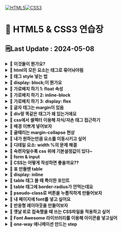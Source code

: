 [![HTML5](https://img.shields.io/badge/HTML5-E34F26?style=for-the-badge&logo=html5&logoColor=white)![CSS3](https://img.shields.io/badge/css3-%231572B6.svg?style=for-the-badge&logo=css3&logoColor=white)](https://github.com/MinSungJe/FrontEnd_Prac)
# 📝 HTML5 & CSS3 연습장
## 🗒️Last Update : 2024-05-08
<details>
<summary><b>🤔 이것들이 뭔가요?</b></summary>

- HTML5
    - 모든 페이지의 기본적인 틀과 내용을 작성하는 언어
    - div로 대표되는 박스로 생각하면 구조 이해가 편할거임
- CSS3
    - HTML5 속 특정 class를 꾸미는 style을 저장하는 언어
    - <code>&lt;link rel="stylesheet" href="main.css"&gt;</code>로 연결

</details>

<details>
<summary><b>🤔 html의 모든 요소는 태그로 묶어놔야됨</b></summary>

- 모든 요소는 태그로 열고 태그로 닫아서 사용함
- h1~h6, p, button, a, img, ul, ol, li 등의 태그가 있음

</details>

<details>
<summary><b>🤔 태그 style 넣는 법</b></summary>

- 태그에다가 style 속성을 넣어도 되고
- 셀렉터로 선택해서 css로 style을 넣어도 됨
- 이렇게 사용할려면 css 연결 필수
- 스타일이 겹치는 상황이면 우선순위가 적용됨: tag -> class(.) -> id(#) -> style 속성 직접넣기
- 일부 스타일은 자동으로 부모 -> 자식으로 inherit 됨

</details>

<details>
<summary><b>🤔 display: block;이 뭔가요</b></summary>

- 가로행을 전부다 차지하도록 하는 스타일 속성
- p, div 등의 태그는 기본적으로 가지고 있음

</details>

<details>
<summary><b>🤔 가로배치 하기 1: float 속성</b></summary>

- <code>float: left;</code> : 붕 띄워서 왼쪽 정렬
- <code>float: right;</code> : 붕 띄워서 오른쪽 정렬
- 이 속성을 사용하면 다음 요소들이 붕 띄워진 요소들 뒤로 이동하게 됨
- 그래서 다음에 오는 요소에 clear: both;를 넣은 태그를 넣어둬야 함 -> float로 발생하는 이상한 현상 해결(float: left는 clear: left로 해결하는 식)
- 공중에 떠 있어서 띄워져 있는 요소 밑으로 margin이 적용되는 등의 문제가 발생하니 ❗<b>가상의 <code>clear: both</code> div박스를 활용</b>해보자

</details>

<details>
<summary><b>🤔 가로배치 하기 2: inline-block</b></summary>

- 가로로 두게 하고 싶다면 <code>display: inline-block</code>을 넣으면 됨
- inline-block: 어울림, 다른거랑 같이 있도록 display 속성을 설정가능
- 주의할 점은 둘 사이에 뭔가를 넣으면 그만큼 간격이 존재한다는 점(공백 제거)
- 사이에 주석기호를 써서 코드를 보기 좋게 바꿀 수 있음
- 혹은 부모에다가 font-size: 0px로 줘서 중간에 있는 요소들이 뭐가 있던간에 크기를 0으로 만들 수 있음
- 심지어 박스 안에다가 뭐 넣어도 틀어짐 -> <code>vertical-align: top;</code>으로 설정해서 해결
    - 그 이유는 글자의 baseline 위쪽에 박스를 채우려하기 때문 -> 마치 박스를 글자처럼 봐버림
- ❗<b>정리: <code>display: inline-block</code>은 자기 크기만큼 자리차지함</b>
    - 공백 제거 필요
    - 주변에 글이 있으면 가끔 이상해짐

</details>

<details>
<summary><b>🤔 가로배치 하기 3: display: flex</b></summary>

- <b>박스들을 감싸는 부모 요소에게 <code>display: flex;</code> 넣으면 배치 끝</b>
- flex 특징
    - table 폭하고 비슷하게 동작: width를 설정하면 무조건 그 크기대로 맞추는게 아니라 맞추려고 "노력"함
    - width 크면 밑으로 보내고 싶을 때는 <code>flex-wrap: wrap;</code> 사용
    - ❗<b>정렬은 justify-content 속성 사용</b>
    - ❗<b>flex 이용 시 세로 배치: <code>flex-direction: row/column;</code> 사용</b>
    - ❗<b>flex 이용 시 상하정렬: align-items 속성 사용</b>
    - ❗<b>특정 박스만 크기를 키우고 싶을 때 배수 적용 가능!!: <code>flex-grow: 숫자;</code></b>
</details>

<details>
<summary><b>🤔 글자 태그는 margin이 있음</b></summary>

- h4, p 등의 글자를 보여주는 태그는 기본 margin이 있음!!
- 기본 margin을 조절해서 사이의 간격을 조절해보자

</details>

<details>
<summary><b>🤔 div랑 똑같은 태그가 왜 있는거에요</b></summary>

- 태그를 살펴보면 div랑 똑같은 기능의 태그가 있음
- nav, footer, section 등.. : 페이지의 구조를 구분하고 더 명확히 하기 위해 사용
- ❗<b>이 구분을 잘 사용한 페이지를 시멘틱하다고 표현한다!!</b>

</details>

<details>
<summary><b>🤔 css에서 셀렉터 이용해 자식/자손 태그 접근하기</b></summary>

- 셀렉터1 셀렉터2: 셀렉터1 안의 모든 셀렉터2에 접근
- 셀렉터1 > 셀렉터2: 셀렉터1 안의 <b>직계자식</b> 셀렉터2에 접근
- 셀렉터1, 셀렉터2: 셀렉터1, 셀렉터2에 둘다 접근(중복 선택 가능)
- (참고) 태그에 class 2개 이상 부여하려면 <code>class="이름1 이름2"</code> 이런식으로 넣으면 됨
- (참고2) 속성값으로 접근할 요소를 고르고 싶다면 <code>셀렉터[속성=속성값]</code> 이런 식으로 입력
- (참고3) 셀렉터1:nth-child(숫자): {숫자}번째 셀렉터1을 선택함
    - 여기서 숫자 말고 even, odd 넣어서 짝수홀수 할 수도 있고 3n+0 이런 식으로 넣어서 3의 배수만 스타일을 줄 수도 있음

</details>

<details>
<summary><b>🤔 배경 이쁘게 넣어보자</b></summary>

- 배경을 이미지로 넣고싶다면 background-image 속성 사용
- 배경이 너무 크다면 background-size 속성 사용
- 이미지는 기본적으로 너무 크다면 반복함 -> background-repeat 속성 사용
- 박스크기에 비해 이미지가 너무 작다면 background-size 속성으로 cover나 contain 지정
- cover를 준 경우 배경의 위치가 마음에 안들 수 있음(왼쪽부터 배경이 채워짐)
    - background-position 속성으로 left/center/right 지정
- background-attachment 같은 속성도 있음
- filter 속성으로 그림에 여러가지 보정(채도, 밝기조정 등)을 입힐 수 있음
- background-image 속성에 url()을 여러 개 지정하면 배경이 겹치게 할 수 있음

</details>

<details>
<summary><b>🤔 골때리는 margin-collapse 현상</b></summary>

- ❗<b>박스 2개의 테두리가 겹치면 margin도 합쳐짐!!! -> margin-collapse</b>
    - 위로 둘이 겹치든, 위아래로 둘이 겹치든 큰걸 우선적으로 적용함
- 해결방법 : 테두리를 안붙게 하면 됨
    - 예를 들어 부모태그에 padding을 넣는다던가 하는 식으로 해결
    
</details>

<details>
<summary><b>🤔 내가 원하는만큼 요소를 이동시키고 싶어</b></summary>

- 내가 원하는 만큼 요소를 이동시키고 싶다면
    - margin을 그만큼 줘서 밑으로 내리던가
    - position 속성을 부여하고 좌표이동을 시키면 됨
- position 부여하면
    - 내 기준점 설정하고 좌표 이동 가능(top, bottom, left, right)
    - 공중에 뜸
- <code>position: relative;</code>: 내 원래 위치를 기준으로 이동하세요~
- <code>position: static;</code>: 좌표이동하지 말아주세요
- <code>position: fixed;</code>: 현재 화면(viewport)이 기준
- <code>position: absolute;</code>: 내 부모 태그 중 position:relative;를 가진 부모 기준

</details>

<details>
<summary><b>🤔 디테일 요소: width %의 문제 해결</b></summary>

- width %를 주면 부모 태그의 %만큼의 크기를 갖게됨
- 문제: PC에서 너무 큼 -> max-width 사용으로 제한주기
- max-width 사용 시(혹은 width) 주의 점: width는 실제 너비가 아니라 content 영역의 너비를 의미함
- ❗<b>해결책: padding과 border를 전부 포함한 것을 width로 설정하라고 명령을 줄 수 있음</b>
    - <code>box-sizing: border-box;</code>
    - 참고로 원래 default는 <code>box-sizing: content-box</code>

</details>

<details>
<summary><b>🤔 숙련자일수록 css 위에 기본설정값이 있다~</b></summary>

- 숙련자들은 CSS 파일 맨 위에 호환성 이슈 해결책부터 첨부하는 경우가 있음
- 이걸 <b>normalize</b>라고 함
- 검색 키워드: normalize.css

</details>

<details>
<summary><b>🤔 form & input</b></summary>

- 사용자의 입력을 받는 태그: form태그 안에 input태그를 넣음
- form태그 속성
    - action = "경로"
    - method = "get", "post"
- input태그 속성
    - type = "text", "checkbox", "submit" 등 input태그 종류
    - value = "미리 채워진 값"
    - placeholder = "배경 글자"
    - name = "인풋 이름"
- input태그의 설명을 쓰기 위해 label 태그를 주로 활용함
    - for = "아이디" 적고 input태그에 id = "아이디" 넣어서 활용
- form태그 안에 input말고도 여러 태그를 넣을 수 있음
    - textarea
    - select태그 안에 option태그들 넣기: 옵션박스
    - button type="submit"

</details>

<details>
<summary><b>🤔 CSS는 어떻게 작성하면 좋을까요??</b></summary>

- 재사용가능하게 class를 만들어보자
    - ex) w-50, w-100 등..
- ❗<b>Object Oriented CSS</b> : 뼈대용 class, 살점용 class를 각각 제작해보자
    - ex1) btn 뼈대 class는 따로 만들고, bg-red / bg-blue
    - ex2) Utility class: f-small, f-mid, f-lg
    - 장점: css양이 줄어들고 유지보수가 편리해짐

</details>

<details>
<summary><b>🤔 표 만들땐 table</b></summary>

- ❗<b>가로 행을 먼저 그리고(tr) 세로 열을 그리면 된다(td)</b>
- 제목용 세로열 만들땐 tr 대신 th
- 제목 행(tr)은 thead에, 일반 행(tr)은 tbody에 넣으면 좋음
- table은 기본적으로 틈이 존재
    - 없애려면 <code>border-collapse: collapse</code>
- 셀 안의 요소 상하정렬: <code>vertical-align: top/bottom/middle</code>
- (참고) 일반 div태그를 이용해 표를 만들 수 있음
    - display: table / display: tabel-row / display: table-cell
</details>

<details>
<summary><b>🤔 display: inline</b></summary>

- ❗<b>항상 옆으로 채워지는 폭과 너비가 없는 요소들</b>
- inline/inline-block 요소 간의 세로 정렬할 때는 vertical-align을 쓸 수 있음
</details>

<details>
<summary><b>🤔 table 태그 쓸 때 특이한 포인트</b></summary>

- 테두리 색상을 밑에만 넣고 싶다면 border-bottom 쓰면 됨
- 셀 블록마다 width를 설정해 줄 수 있음
    - 이 때 하나의 td에 width를 줘도 그 열의 전체 width가 변함
- td 여러개를 합치고 싶다면 colspan 사용 / tr은 rowspan
</details>

<details>
<summary><b>🤔 table 태그에 border-radius가 안먹는데요</b></summary>

- border-collapse 속성을 적용해서 둘이 충돌이 일어나 안먹는 경우임
- 해결방법
    - border-spacing: 0; 사용
        ```css
        table {
        border-collapse : collapse;
        border-spacing : 0;
        }

        (왼쪽위에있는 td) {
        border-top-left-radius : 5px;
        }
        ```
    - 테두리를 가짜로 만들어내는 편법
        ```css
        table {
        border-collapse : collapse;
        border-radius : 7px;
        border-style : hidden;
        box-shadow : 0 0 0 1px #666;
        }
        ```
</details>

<details>
<summary><b>🤔 pseudo-class로 버튼을 누름직하게 만들어보자</b></summary>

- 버튼태그에서 pseudo-class를 이용해 디자인이 가능함
    - cursor 속성: 마우스 갖다댔을 때 마우스의 변화 설정
    - 버튼:hover 셀렉터: 마우스 갖다댔을 때 버튼의 변화 설정하는 pseudo-class
    - 버튼:active 셀렉터: 마우스를 클릭했을 때 버튼의 변화 설정하는 pseudo-class
    - 버튼:focus 셀렉터: 버튼이 focus 됐을 때 버튼의 변화 설정하는 pseudo-class
    - pseudo-class 넣을 땐 순서가 중요함: hover -> focus -> active (hofa)
- a태그에서도 쓰임
    - text-decoration 속성: 링크 꾸미는 요소 설정(none, underline 등)
    - a:link 셀렉터: 방문 전 링크 스타일링
    - a:visited 셀렉터: 방문 후 링크 스타일링
</details>

<details>
<summary><b>🤔 내 페이지에 font를 넣고 싶어요</b></summary>

- 커스텀 폰트 넣는법:
    - css 파일로 가서 내가 준비한 폰트파일을 등록
        ```css
        @font-face {
        font-family: '작명';
        src: url(경로~~~);
        }
        ```
    - 이후 적용할 셀렉터에서 <code>box-sizing: '작명';</code>
- 한글폰트 사이즈는 너무 큼: 1~2개만 쓰자
- 혹은 ttf말고 woff쓰자 -> 웹에서 사용하기 위해 용량을 줄인 폰트임
- font-weight 속성: 폰트의 굵기를 줄 수 있는데 그냥 주면 안이쁨 -> 굵은 폰트를 따로 등록해야됨
- 폰트파일을 호스팅해주는 Google Fonts를 사용해도 됨
- 폰트를 부드럽게 처리하는 안티앨리어싱 해보려면 -> 폰트를 매우조금 돌려주면 됨
    - <code>transform: rotate(0.03deg);</code>
</details>

<details>
<summary><b>🤔 반응형 레이아웃을 만들어보자</b></summary>

- 반응형 레이아웃이란: 창이 작아지거나 모바일 환경에서 보기 좋게 바뀌는 레이아웃
- PC용 레이아웃부터 먼저 만들어서 적용해보자
- 관련 단위
    - vw: 브라우저 폭에 비례
    - vh: 브라우저 높이에 비례
    - rem: 기본 폰트사이즈에 비례(html 태그 폰트사이즈의 10배, 기본값 16px)
    - em: 내 폰트사이즈의 X배
- 반응형 만들려면 넣어야 하는 meta 태그:
    ```html
    <meta name="viewport" content="width=device-width, initial-scale=1.0">
    ```
- ❗<b>CSS파일에 media query문법을 적는다!</b>
    - 추가해주는 개념이므로 CSS 파일 밑에 적자
    - ex) 현재 브라우저 폭이 1200px 이하일 경우 적용할 스타일 적는법
        ```css
        @media screen and (max-width: 1200px) {
            셀렉터1 {
                font-size: 25px;
            }
            셀렉터2 {
                스타일~~~~~
            }
        }
        ```
    - 중복 적용 가능
    - (참고) breakpoint 기준 px값은 다른사람 따라하는걸 권장
        - 1200px / 992px / 768px / 576px
        - 1200px 이하는 태블릿, 768px 이하는 모바일로 디자인하는게 간편함
</details>

<details>
<summary><b>🤔 옛날 IE로 접속했을 때 쓰는 CSS파일을 적용하고 싶어</b></summary>

- 왜 옛날 IE용 CSS를 만들어야 하나?: 지원하지 않는 문법이 있기 때문
    - ex) display: flex; 등
- 옛날 IE용 CSS를 따로 제작 후 link 태그를 하나 더 넣으면 되는데 If문을 사용
    ```html
    <!--[if lt IE 9]>
    <link rel="stylesheet" type="text/css" href="css/ie8.css" />
    <![endif]-->
    ```
- 호환성이 목표라면 IE용 class를 따로 하나 더 만들어주는 것도 good
</details>

<details>
<summary><b>🤔 Font Awesome 라이브러리를 이용해 아이콘을 넣고싶어</b></summary>

- 먼저 Font Awesome 라이브러리를 다운
    - CDN(Content Delivery Network): 다른 웹사이트에서 불러와서 가져다쓰는거
    - 직접 파일 다운
- 스타일링은 글자처럼 가능
</details>

<details>
<summary><b>🤔 one-way 애니메이션 만드는 step</b></summary>

- one-way 애니메이션은 4가지 step이 있음
    1. 시작스타일 만들기
    2. 최종스타일 만들기
    3. 언제 최종스타일로 변하는지(trigger)
    4. transition 줘서 전환효과 주기
- (참고) transition의 전환속도 관련 함수를 조정하기 위해선 transition-timing-function
</details>